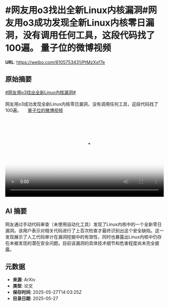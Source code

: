 # #网友用o3找出全新Linux内核漏洞#网友用o3成功发现全新Linux内核零日漏洞，没有调用任何工具，这段代码找了100遍。 量子位的微博视频

**URL**: https://weibo.com/6105753431/PtMzXxf7e

## 原始摘要

<a href="https://m.weibo.cn/search?containerid=231522type%3D1%26t%3D10%26q%3D%23%E7%BD%91%E5%8F%8B%E7%94%A8o3%E6%89%BE%E5%87%BA%E5%85%A8%E6%96%B0Linux%E5%86%85%E6%A0%B8%E6%BC%8F%E6%B4%9E%23&amp;extparam=%23%E7%BD%91%E5%8F%8B%E7%94%A8o3%E6%89%BE%E5%87%BA%E5%85%A8%E6%96%B0Linux%E5%86%85%E6%A0%B8%E6%BC%8F%E6%B4%9E%23" data-hide=""><span class="surl-text">#网友用o3找出全新Linux内核漏洞#</span></a><br><br>网友用o3成功发现全新Linux内核零日漏洞，没有调用任何工具，这段代码找了100遍。 <a href="https://video.weibo.com/show?fid=1034:5170982076481586" data-hide=""><span class="url-icon"><img style="width: 1rem;height: 1rem" src="https://h5.sinaimg.cn/upload/2015/09/25/3/timeline_card_small_video_default.png" referrerpolicy="no-referrer"></span><span class="surl-text">量子位的微博视频</span></a> <br clear="both"><div style="clear: both"></div><video controls="controls" poster="https://tvax1.sinaimg.cn/orj480/006Fd7o3gy1i1u879sccrj30u01hcaj7.jpg" style="width: 100%"><source src="https://f.video.weibocdn.com/o0/S6x9YVEelx08ozJqqQlq01041200mWTx0E010.mp4?label=mp4_720p&amp;template=720x1280.24.0&amp;ori=0&amp;ps=1CwnkDw1GXwCQx&amp;Expires=1748358170&amp;ssig=sC1R%2FgG%2FvE&amp;KID=unistore,video"><source src="https://f.video.weibocdn.com/o0/uTDtq8RPlx08ozJqfwxG01041200dHTk0E010.mp4?label=mp4_hd&amp;template=540x960.24.0&amp;ori=0&amp;ps=1CwnkDw1GXwCQx&amp;Expires=1748358170&amp;ssig=3KNrRy%2BpPJ&amp;KID=unistore,video"><source src="https://f.video.weibocdn.com/o0/owPzPIK9lx08ozJqvkkw0104120075oW0E010.mp4?label=mp4_ld&amp;template=360x640.24.0&amp;ori=0&amp;ps=1CwnkDw1GXwCQx&amp;Expires=1748358170&amp;ssig=o1G6%2B7YOUZ&amp;KID=unistore,video"><p>视频无法显示，请前往<a href="https://video.weibo.com/show?fid=1034%3A5170982076481586" target="_blank" rel="noopener noreferrer">微博视频</a>观看。</p></video>

## AI 摘要

网友通过手动代码审查（未使用自动化工具）发现了Linux内核中的一个全新零日漏洞。该用户表示对相关代码进行了上百次检查才最终识别出这个安全缺陷。这一发现展示了人工代码审计在漏洞挖掘中的有效性，同时也暴露出Linux内核中仍存在未被发现的潜在安全问题。目前该漏洞的具体技术细节和危害程度尚未完全披露。

## 元数据

- **来源**: ArXiv
- **类型**: 论文
- **保存时间**: 2025-05-27T14:03:25Z
- **目录日期**: 2025-05-27
